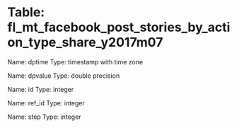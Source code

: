 Table: fl_mt_facebook_post_stories_by_action_type_share_y2017m07
================================================================

Name: dptime
Type: timestamp with time zone

Name: dpvalue
Type: double precision

Name: id
Type: integer

Name: ref_id
Type: integer

Name: step
Type: integer

